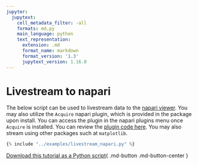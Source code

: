 ```yaml
---
jupyter:
  jupytext:
    cell_metadata_filter: -all
    formats: md,py
    main_language: python
    text_representation:
      extension: .md
      format_name: markdown
      format_version: '1.3'
      jupytext_version: 1.16.0
---
```


# Livestream to napari

The below script can be used to livestream data to the [napari viewer](https://napari.org/stable/). You may also utilize the `Acquire` napari plugin, which is provided in the package upon install. You can access the plugin in the napari plugins menu once `Acquire` is installed. You can review the [plugin code here](https://github.com/acquire-project/acquire-python/blob/main/python/acquire/__init__.py#L131). You may also stream using other packages such at `matplotlib`.

~~~python
{% include "../examples/livestream_napari.py" %}
~~~

[Download this tutorial as a Python script](livestream.py){ .md-button .md-button-center }
